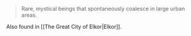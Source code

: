 > Rare, mystical beings that spontaneously coalesce in large urban areas.

Also found in [[The Great City of Elkor|Elkor]].